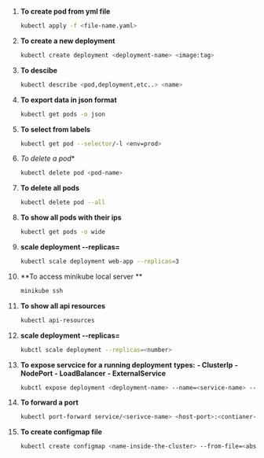 
1. **To create pod from yml file**
   ```bash
   kubectl apply -f <file-name.yaml>

2. **To create a new deployment**
    ```bash
    kubectl create deployment <deployment-name> <image:tag> 
3. **To descibe**
   ```bash
   kubectl describe <pod,deployment,etc..> <name>
4. **To export data in json format**
    ```bash
    kubectl get pods -o json
5. **To select from labels**
    ```bash
    kubectl get pod --selector/-l <env=prod>

6. *To delete a pod**
    ```bash
    kubectl delete pod <pod-name>

7. **To delete all pods**
    ```bash
    kubectl delete pod --all

8. **To show all pods with their ips**
    ```bash
    kubectl get pods -o wide

9. **scale deployment <deployment-name> --replicas=<count>**
    ```bash
    kubectl scale deployment web-app --replicas=3

10. **To access minikube local server **
    ```bash
    minikube ssh

11. **To show all api resources**
    ```bash
    kubectl api-resources

12. **scale deployment <deployment-name> --replicas=<count>**
    ```bash
    kubctl scale deployment --replicas=<number>

13. **To expose servcice for a running deployment**
 **types:**
   **- ClusterIp**
   **- NodePort**
   **- LoadBalancer**
   **- ExternalService**
    ```bash
    kubctl expose deployment <deployment-name> --name=<service-name> --type=<service-type> --port=9090 --target-port=9090


14. **To forward a port**
    ```bash
    kubectl port-forward service/<serivce-name> <host-port>:<contianer-port>


15. **To create configmap file**
    ```bash
    kubectl create configmap <name-inside-the-cluster> --from-file=<absolute-file-path>